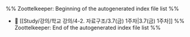 %% Zoottelkeeper: Beginning of the autogenerated index file list  %%
- 📄 [[Study/강의/학교 강의/4-2. 자료구조/3.7(금) 1주차|3.7(금) 1주차]]
%% Zoottelkeeper: End of the autogenerated index file list  %%
